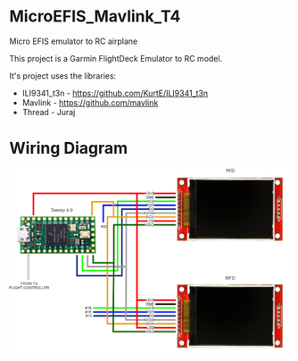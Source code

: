 # MicroEFIS_Mavlink_T4
Micro EFIS emulator to RC airplane

This project is a Garmin FlightDeck Emulator to RC model.

It's project uses the libraries:
 - ILI9341_t3n - https://github.com/KurtE/ILI9341_t3n
 - Mavlink - https://github.com/mavlink
 - Thread - Juraj

# Wiring Diagram
![alt text](https://github.com/paulopilot/MicroEFIS_Mavlink_T4/blob/main/images/Wiring%20Diagram.png?raw=true)

